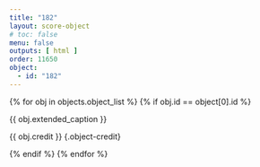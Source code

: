 ```yaml
---
title: "182"
layout: score-object
# toc: false
menu: false
outputs: [ html ]
order: 11650
object:
  - id: "182"
---
```


{% for obj in objects.object_list %}
{% if obj.id == object[0].id %}

{{ obj.extended_caption }}

{{ obj.credit }} {.object-credit}

{% endif %}
{% endfor %}
